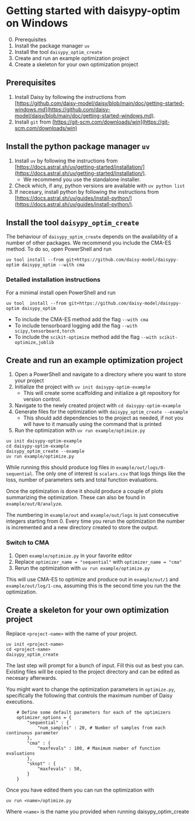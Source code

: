# Getting started with daisypy-optim on Windows

0. Prerequisites
1. Install the package manager `uv`
2. Install the tool `daisypy_optim_create`
3. Create and run an example optimization project
4. Create a skeleton for your own optimization project

## Prerequisites
1. Install Daisy by following the instructions from [https://github.com/daisy-model/daisy/blob/main/doc/getting-started-windows.md](https://github.com/daisy-model/daisy/blob/main/doc/getting-started-windows.md).
2. Install `git` from [https://git-scm.com/downloads/win](https://git-scm.com/downloads/win)

## Install the python package manager `uv`
1. Install `uv` by following the instructions from [https://docs.astral.sh/uv/getting-started/installation/](https://docs.astral.sh/uv/getting-started/installation/).
    - We recommend you use the standalone installer.
3. Check which, if any, python versions are available with `uv python list`
4. If necesary, install python by following the instructions from [https://docs.astral.sh/uv/guides/install-python/](https://docs.astral.sh/uv/guides/install-python/).

## Install the tool `daisypy_optim_create`
The behaviour of `daisypy_optim_create` depends on the availability of a number of other packages. We recommend you include the CMA-ES method. To do so, open PowerShell and run 
```
uv tool install --from git+https://github.com/daisy-model/daisypy-optim daisypy_optim --with cma
```

### Detailed installation instructions
For a minimal install open PowerShell and run
```
uv tool  install --from git+https://github.com/daisy-model/daisypy-optim daisypy_optim
```

* To include the CMA-ES method add the flag `--with cma`
* To include tensorboard logging add the flag `--with scipy,tensorboard,torch`
* To include the `scikit-optimize` method add the flag `--with scikit-optimize,joblib`

## Create and run an example optimization project
1. Open a PowerShell and navigate to a directory where you want to store your project
2. Initialize the project with `uv init daisypy-optim-example`
    - This will create some scaffolding and initialize a git repository for version control.
3. Navigate to the newly created project with `cd daisypy-optim-example`
4. Generate files for the optimization with `daisypy_optim_create --example`
   - This should add dependencies to the project as needed, if not you will have to it manually using the command that is printed
5. Run the optimization with `uv run example/optimize.py`

```{PowerShell}
uv init daisypy-optim-example
cd daisypy-optim-example
daisypy_optim_create --example
uv run example/optimize.py
```

While running this should produce log files in `example/out/logs/0-sequential`. The only one of interest is `scalars.csv` that logs things like the loss, number of parameters sets and total function evaluations.

Once the optimization is done it should produce a couple of plots summarizing the optimization. These can also be found in `example/out/0/analyze`.

The numbering in `example/out` and `example/out/logs` is just consecutive integers starting from 0. Every time you rerun the optimization the number is incremented and a new directory created to store the output.

### Switch to CMA
1. Open `example/optimize.py` in your favorite editor
2. Replace `optimizer_name = "sequential"` with `optimizer_name = "cma"`
3. Rerun the optimization with `uv run example/optimize.py`

This will use CMA-ES to optimize and produce out in `example/out/1` and `example/out/log/1-cma`, assuming this is the second time you run the the optimization.

## Create a skeleton for your own optimization project
Replace `<project-name>` with the name of your project.
```{PowerShell}
uv init <project-name>
cd <project-name>
daisypy_optim_create
```
The last step will prompt for a bunch of input. Fill this out as best you can. Existing files will be copied to the project directory and can be edited as necesary afterwards.

You might want to change the optimization parameters in `optimize.py`, specifically the following that controls the maximum number of Daisy executions.
```{python}
    # Define some default parameters for each of the optimizers
    optimizer_options = {
        "sequential" : {
            "num_samples" : 20, # Number of samples from each continuous parameter
        },
        "cma" : {
            "maxfevals" : 100, # Maximum number of function evaluations
        },
        "skopt" : {
            "maxfevals" : 50,
        } 
    }
```
Once you have edited them you can run the optimization with
```
uv run <name>/optimize.py
```
Where `<name>` is the name you provided when running daisypy_optim_create
